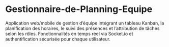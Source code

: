 # Gestionnaire-de-Planning-Equipe
Application web/mobile de gestion d’équipe intégrant un tableau Kanban, la planification des horaires, le suivi des présences et l’attribution de tâches selon les rôles. Fonctionnalités en temps réel via Socket.io et authentification sécurisée pour chaque utilisateur.
